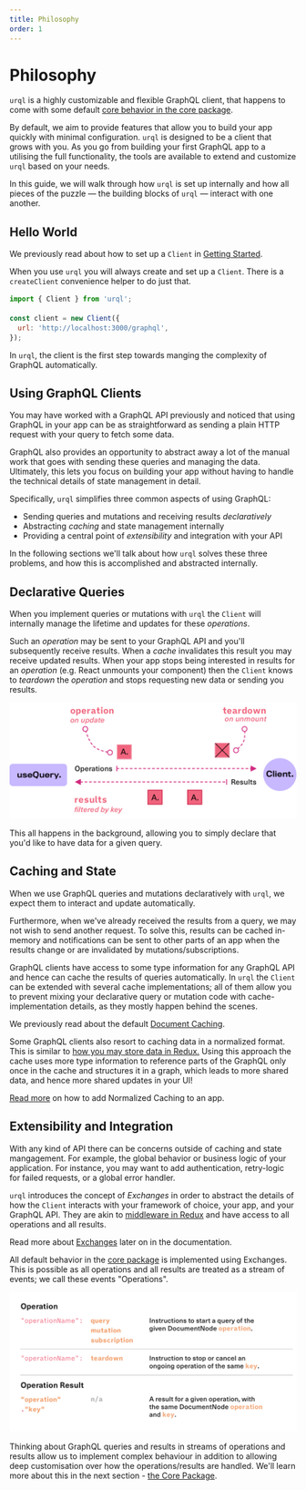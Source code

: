 ```yaml
---
title: Philosophy
order: 1
---
```


# Philosophy

`urql` is a highly customizable and flexible GraphQL client, that happens to come with some default
[core behavior in the core package](./core-package.md).

By default, we aim to provide features that allow you to build your app quickly with minimal
configuration. `urql` is designed to be a client that grows with you. As you go from building your first
GraphQL app to a utilising the full functionality, the tools are available to extend and customize `urql` based on
your needs.

In this guide, we will walk through how `urql` is set up internally and how all pieces of the puzzle
— the building blocks of `urql` — interact with one another.

## Hello World

We previously read about how to set up a `Client` in [Getting
Started](../basics/getting-started.md).

When you use `urql` you will always create and set up a `Client`. There is a `createClient`
convenience helper to do just that.

```js
import { Client } from 'urql';

const client = new Client({
  url: 'http://localhost:3000/graphql',
});
```

In `urql`, the client is the first step towards manging the complexity of GraphQL automatically.

## Using GraphQL Clients

You may have worked with a GraphQL API previously and noticed that using GraphQL in your app can be
as straightforward as sending a plain HTTP request with your query to fetch some data.

GraphQL also provides an opportunity to abstract away a lot of the manual work that goes with
sending these queries and managing the data. Ultimately, this lets you focus on building
your app without having to handle the technical details of state management in detail.

Specifically, `urql` simplifies three common aspects of using GraphQL:

- Sending queries and mutations and receiving results _declaratively_
- Abstracting _caching_ and state management internally
- Providing a central point of _extensibility_ and integration with your API

In the following sections we'll talk about how `urql` solves these three problems, and how this is
accomplished and abstracted internally.

## Declarative Queries

When you implement queries or mutations with `urql` the `Client` will internally manage the
lifetime and updates for these _operations_.

Such an _operation_ may be sent to your GraphQL API and you'll subsequently receive results.
When a _cache_ invalidates this result you may receive updated results. When your app
stops being interested in results for an _operation_ (e.g. React unmounts your component) then
the `Client` knows to _teardown_ the _operation_ and stops requesting new data or sending you
results.

![Operations and Results](../assets/urql-event-hub.png)

This all happens in the background, allowing you to simply declare that you'd like to have data for a given
query.

## Caching and State

When we use GraphQL queries and mutations declaratively with `urql`, we expect them to interact
and update automatically.

Furthermore, when we've already received the results from a query, we may not wish to send another request. To solve this, results can be cached in-memory and notifications can be sent to other parts of an app when the results change or
are invalidated by mutations/subscriptions.

GraphQL clients have access to some type information for any GraphQL API and hence can
cache the results of queries automatically. In `urql` the `Client` can be extended with several
cache implementations; all of them allow you to prevent mixing your declarative query or mutation
code with cache-implementation details, as they mostly happen behind the scenes.

We previously read about the default [Document Caching](../basics/document-caching.md).

Some GraphQL clients also resort to caching data in a normalized format. This is similar to
[how you may store data in Redux.](https://redux.js.org/recipes/structuring-reducers/normalizing-state-shape/)
Using this approach the cache uses more type information to reference parts of the GraphQL only once
in the cache and structures it in a graph, which leads to more shared data, and hence more shared
updates in your UI!

[Read more](../graphcache/normalized-caching.md) on how to add Normalized Caching to an app.

## Extensibility and Integration

With any kind of API there can be concerns outside of caching and state mangagement. For example,
the global behavior or business logic of your application. For instance, you may want to add authentication, retry-logic for failed requests, or a global
error handler.

`urql` introduces the concept of _Exchanges_ in order to abstract the details of how the `Client` interacts with
your framework of choice, your app, and your GraphQL API. They are akin to
[middleware in Redux](https://redux.js.org/advanced/middleware) and have access to all operations
and all results.

Read more about [Exchanges](./exchanges.md) later on in the documentation.

All default behavior in the [core package](./core-package.md) is implemented using
Exchanges. This is possible as all operations and all results are treated as a stream
of events; we call these events "Operations".

![Operation Signature](../assets/urql-signals.png)

Thinking about GraphQL queries and results in
streams of operations and results allow us to implement complex behaviour in addition to allowing deep customisation over how the operations/results are handled. We'll learn more about this in the next section - [the Core Package](./core-package.md).
